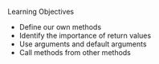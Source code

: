 Learning Objectives

* Define our own methods
* Identify the importance of return values
* Use arguments and default arguments
* Call methods from other methods
